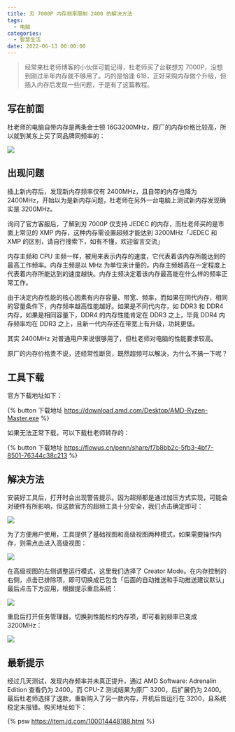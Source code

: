 ```yaml
---
title: 刃 7000P 内存频率限制 2400 的解决方法
tags:
  - 电脑
categories:
  - 智慧生活
date: 2022-06-13 00:00:00
---
```


> 经常来杜老师博客的小伙伴可能记得，杜老师买了台联想刃 7000P，没想到刚过半年内存就不够用了。巧的是恰逢 618，正好采购内存做个升级，但插入内存后发现一些问题，于是有了这篇教程。

<!-- more -->

## 写在前面

杜老师的电脑自带内存是两条金士顿 16G3200MHz，原厂的内存价格比较高，所以就到某东上买了同品牌同频率的：

![](https://cdn.dusays.com/2022/06/473-1.jpg)

## 出现问题

插上新内存后，发现新内存频率仅有 2400MHz，且自带的内存也降为 2400MHz，开始以为是新内存问题，杜老师在另外一台电脑上测试新内存发现确实是 3200MHz。

询问了官方客服后，了解到刃 7000P 仅支持 JEDEC 的内存，而杜老师买的是市面上常见的 XMP 内存，这种内存需设置超频才能达到 3200MHz「JEDEC 和 XMP 的区别，请自行搜索下，如有不懂，欢迎留言交流」

内存主频和 CPU 主频一样，被用来表示内存的速度，它代表着该内存所能达到的最高工作频率。内存主频是以 MHz 为单位来计量的。内存主频越高在一定程度上代表着内存所能达到的速度越快。内存主频决定着该内存最高能在什么样的频率正常工作。

由于决定内存性能的核心因素有内存容量、带宽、频率，而如果在同代内存，相同的容量条件下，内存频率越高性能越好。如果是不同代内存，如 DDR3 和 DDR4 内存，如果是相同容量下，DDR4 的内存性能肯定在 DDR3 之上，毕竟 DDR4 内存频率均在 DDR3 之上，且新一代内存还在带宽上有升级，功耗更低。

其实 2400MHz 对普通用户来说很够用了，但杜老师对电脑的性能要求较高。

原厂的内存价格贵不说，还经常性断货，既然超频可以解决，为什么不搞一下呢？

## 工具下载

官方下载地址如下：

{% button 下载地址 https://download.amd.com/Desktop/AMD-Ryzen-Master.exe %}

如果无法正常下载，可以下载杜老师转存的：

{% button 下载地址 https://flowus.cn/penn/share/f7b8bb2c-5fb3-4bf7-8501-76344c38c213 %}

## 解决方法

安装好工具后，打开时会出现警告提示。因为超频都是通过加压方式实现，可能会对硬件有所影响，但这款官方的超频工具十分安全，我们点击确定即可：

![](https://cdn.dusays.com/2022/06/473-2.jpg)

为了方便用户使用，工具提供了基础视图和高级视图两种模式，如果需要操作内存，则需点击进入高级视图：

![](https://cdn.dusays.com/2022/06/473-3.jpg)

在高级视图的左侧调整运行模式，这里我们选择了 Creator Mode。在内存控制的右侧，点击已排除项，即可切换成已包含「后面的自动推送和手动推送建议默认」最后点击下方应用，根据提示重启系统：

![](https://cdn.dusays.com/2022/06/473-4.jpg)

重启后打开任务管理器，切换到性能栏的内存项，即可看到频率已变成 3200MHz：

![](https://cdn.dusays.com/2022/06/473-5.jpg)

## 最新提示

经过几天测试，发现内存频率并未真正提升，通过 AMD Software: Adrenalin Edition 查看仍为 2400。而 CPU-Z 测试结果为原厂 3200，后扩展仍为 2400。最后杜老师选择了退款，重新购入了另一款内存，开机后皆运行在 3200，且系统稳定未报错。购买地址如下：

{% psw https://item.jd.com/100014448188.html %}